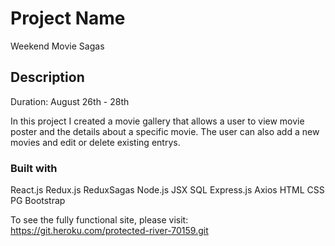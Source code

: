# Project Name
Weekend Movie Sagas

## Description
Duration: August 26th - 28th

In this project I created a movie gallery that allows a user to view movie poster and the details about a specific movie.  The user can also add a new movies and edit or delete existing entrys. 

### Built with

React.js Redux.js ReduxSagas Node.js JSX SQL Express.js Axios HTML CSS PG Bootstrap

To see the fully functional site, please visit: https://git.heroku.com/protected-river-70159.git